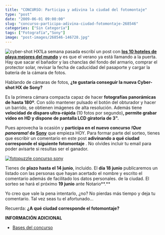 ```yaml
---
title: "CONCURSO: Participa y adivina la ciudad del fotomontaje"
type: "post"
date: "2009-06-01 09:00:00"
slug: "concurso-participa-adivina-ciudad-fotomontaje-268546"
categories: ["Sin Categoría"]
tags: ["Fotografía","Sony"]
image: "post-images/268546-146728.jpg"
---
```


![cyber-shot HX1](post-images/268546-146728.jpg "cyber-shot HX1")La semana pasada escribí un post con **[los 10 hoteles de playa mejores del mundo](http://www.missviajes.com/10-mejores-hoteles-playa-mundo-267359)** y es que el verano ya está llamando a la puerta. Hay que sacar el bañador y las chanclas del fondo del armario, comprar el protector solar, revisar la fecha de caducidad del pasaporte y cargar la batería de la cámara de fotos.

Hablando de cámaras de fotos, **¿te gustaría conseguir la nueva Cyber-shot HX de Sony?**

Es la primera cámara compacta capaz de hacer **fotografías panorámicas de hasta 180º**. Con sólo mantener pulsado el botón del obturador y hacer un barrido, se obtienen imágenes de alta resolución. Además tiene **velocidad de disparo ultra-rápida** (10 fotos por segundo)**, permite grabar vídeo en HD y dispone de pantalla LCD giratoria de 3".**

Pues aprovecha la ocasión y **participa en el nuevo concurso *!Que panorama!* de [Sony](http://www.sony.es)** que empieza HOY. Para formar parte del sorteo, tienes que escribir un comentario en este post **adivinando a qué ciudad corresponde el siguiente fotomontaje** . No olvides incluir tu email para poder avisarte si resultas ser el ganador.

[![fotopuzzle concurso sony](post-images/268546-146725.jpg "fotopuzzle concurso sony")](post-images/268546-146725.jpg)

Tienes de **plazo hasta el 14 junio**, incluido. El **día 18 junio** publicaremos un listado con las personas que hayan acertado el nombre y escrito el comentario además de facilitado los datos personales. de la ciudad. El sorteo se hará el próximo **19 junio** ante Notario**.**

Yo creo que vale la pena intentarlo, ¿no? No pierdas más tiempo y deja tu comentario. Tal vez seas tu el afortunado...

Recuerda: **¿A qué ciudad corresponde el fotomontaje?**

**INFORMACIÓN ADICIONAL**

- [Bases del concurso](http://docs.google.com/View?id=dftsnvrr_182c5hb99fj)
